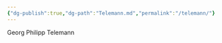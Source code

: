 ```yaml
---
{"dg-publish":true,"dg-path":"Telemann.md","permalink":"/telemann/"}
---
```


Georg Philipp Telemann